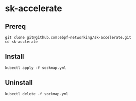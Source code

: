 # sk-accelerate

## Prereq

```
git clone git@github.com:ebpf-networking/sk-accelerate.git
cd sk-acclerate
```

## Install

```
kubectl apply -f sockmap.yml
```

## Uninstall

```
kubectl delete -f sockmap.yml
```
